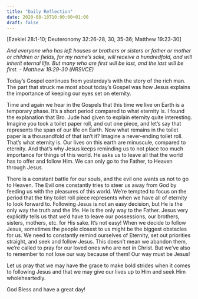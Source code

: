 ```yaml
---
title: "Daily Reflection"
date: 2020-08-18T10:00:00+01:00
draft: false
---
```


[Ezekiel 28:1-10; Deuteronomy 32:26-28, 30, 35-36; Matthew 19:23-30]

_And everyone who has left houses or brothers or sisters or father or mother or children or fields, for my name’s sake, will receive a hundredfold, and will inherit eternal life. But many who are first will be last, and the last will be first. - Matthew 19:29-30 (NRSVCE)_

Today’s Gospel continues from yesterday’s with the story of the rich man. The part that struck me most about today’s Gospel was how Jesus explains the importance of keeping our eyes set on eternity.

Time and again we hear in the Gospels that this time we live on Earth is a temporary phase. It’s a short period compared to what eternity is. I found the explanation that Bro. Jude had given to explain eternity quite interesting. Imagine you took a toilet paper roll, and cut one piece, and let’s say that represents the span of our life on Earth. Now what remains in the toilet paper is a thousandfold of that isn’t it? Imagine a never-ending toilet roll. That’s what eternity is. Our lives on this earth are minuscule, compared to eternity. And that’s why Jesus keeps reminding us to not place too much importance for things of this world. He asks us to leave all that the world has to offer and follow Him. We can only go to the Father, to Heaven through Jesus.

There is a constant battle for our souls, and the evil one wants us not to go to Heaven. The Evil one constantly tries to steer us away from God by feeding us with the pleasures of this world. We’re tempted to focus on the period that the tiny toilet roll piece represents when we have all of eternity to look forward to. Following Jesus is not an easy decision, but He is the only way the truth and the life. He is the only way to the Father. Jesus very explicitly tells us that we’d have to leave our possessions, our brothers, sisters, mothers, etc. for His sake. It’s not easy! When we decide to follow Jesus, sometimes the people closest to us might be the biggest obstacles for us. We need to constantly remind ourselves of Eternity, set out priorities straight, and seek and follow Jesus. This doesn’t mean we abandon them, we’re called to pray for our loved ones who are not in Christ. But we’ve also to remember to not lose our way because of them! Our way must be Jesus!

Let us pray that we may have the grace to make bold strides when it comes to following Jesus and that we may give our lives up to Him and seek Him wholeheartedly.

God Bless and have a great day!